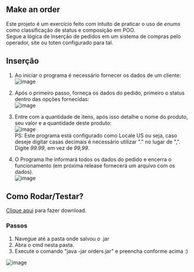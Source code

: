 
## Make an order

Este projeto é um exercício feito com intuito de praticar o uso de *enums* como classificação de status e composição em POO.  
Segue a lógica de inserção de pedidos em um sistema de compras pelo operador, site ou toten configurado para tal.

## Inserção

1. Ao iniciar o programa é necessário fornecer os dados de um cliente:  
![image](https://user-images.githubusercontent.com/61762440/168165267-4f8cba00-7269-4193-b9f1-bacfd2078fc2.png)  
2. Após o primeiro passo, forneça os dados do pedido, primeiro o status dentro das opções fornecidas:  
![image](https://user-images.githubusercontent.com/61762440/168165699-32ade85e-f913-4e95-9123-d3cf804f2151.png)  
3. Entre com a quantidade de itens, após isso detalhe o nome do produto, seu valor e a quantidade deste produto:  
![image](https://user-images.githubusercontent.com/61762440/168166280-aec612bb-f1d2-4f72-8f4a-75df9ff13616.png)  
PS: Este programa está configurado como Locale US ou seja, caso deseje digitar casas decimais é necessário utilizar "." no lugar de ",".
 Digite *99.99*, em vez de *99,99*.

4. O Programa lhe informará todos os dados do pedido e encerra o funcionamento (em próxima release fornecerá um arquivo com os dados).  
![image](https://user-images.githubusercontent.com/61762440/168167111-dce84676-4ef7-4a04-be3d-622431f3bcda.png)

## Como Rodar/Testar?

[Clique aqui](https://github.com/goncoG1T/make-an-order/blob/main/out/artifacts/orders_jar/orders.jar?raw=true) para fazer download.  
### Passos
1. Navegue até a pasta onde salvou o .jar
2. Abra o cmd nesta pasta.
3. Execute o comando "java -jar orders.jar" e preencha conforme acima :)  

![image](https://user-images.githubusercontent.com/61762440/168164371-cf28ff82-94bf-4592-9885-dba96ea90e41.png)
